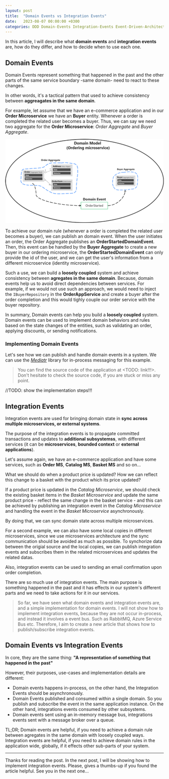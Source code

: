 ```yaml
---
layout: post
title:  "Domain Events vs Integration Events"
date:   2023-08-07 00:00:00 +0300
categories: DDD Domain-Events Integration-Events Event-Driven-Architecture
---
```


In this article, I will describe what **domain events** and **integration events** are, how do they differ, and how to decide when to use each one.

## Domain Events

Domain Events represent something that happened in the past and the other parts of the same service boundary -same domain- need to react to these changes. 

In other words, it's a tactical pattern that used to achieve consistency between **aggreagates in the same domain**. 

For example, let assume that we have an e-commerce application and in our **Order Microservice** we have an **Buyer** entity. Whenever a order is completed the related user becomes a buyer. Thus, we can say we need two aggregate for the **Order Microservice**: *Order Aggregate* and *Buyer Aggregate*.

![](/assets/images/events/ordering-ms-domain-model.png)

To achieve our domain rule (whenever a order is completed the related user becomes a buyer), we can publish an domain event. When the user initiates an order, the Order Aggregate publishes an **OrderStartedDomainEvent**. Then, this event can be handled by the **Buyer Aggregate** to create a new buyer in our ordering microservice, the **OrderStartedDomainEvent** can only provide the id of the user, and we can get the user's information from a different microservice (identity microservice).

Such a use, we can build a **loosely coupled** system and achieve consistency between **agregates in the same domain**. Because, domain events help us to avoid direct dependencies between services. For example, if we would not use such an approach, we would need to inject the `IBuyerRepository` in the **OrderAppService** and create a buyer after the order completion and this would tighly couple our order service with the buyer repository.

In summary, Domain events can help you build a **loosely coupled** system. Domain events can be used to implement domain behaviors and rules based on the state changes of the entities, such as validating an order, applying discounts, or sending notifications.

### Implementing Domain Events

Let's see how we can publish and handle domain events in a system. We can use the [*Mediatr*](https://github.com/jbogard/MediatR) library for in-process messaging for this example.

> You can find the source code of the application at <TODO: link!!!>. Don't hesitate to check the source code, if you are stuck or miss any point.

//TODO: show the implementation steps!!!

## Integration Events

Integration events are used for bringing domain state in **sync across multiple microservices, or external systems**.

The purpose of the integration events is to propagate committed transactions and updates to **additional subsystemss**, with different services (it can be **microservices**, **bounded context** or **external applications**).

Let's assume again, we have an e-commerce application and have some services, such as **Order MS**, **Catalog MS**, **Basket MS** and so on... 

What we should do when a product price is updated? How we can reflect this change to a basket with the product which its price updated?

If a product price is updated in the *Catalog Microservice*, we should check the existing basket items in the *Basket Microservice* and update the same product price - reflect the same change in the basket service - and this can be achieved by publishing an integration event in the *Catalog Microservice* and handling the event in the *Basket Microservice* asynchronously.

By doing that, we can sync domain state across multiple microservices. 

For a second example, we can also have some local copies in different microservices, since we use microservices architecture and the sync communication should be avoided as much as possible. To synchorize data between the origial source and the local copies, we can publish integration events and subscribes them in the related microservices and updates the related datas.

Also, integration events can be used to sending an email confirmation upon order completion.

There are so much use of integration events. The main purpose is something happened in the past and it has effects in our system's different parts and we need to take actions for it in our services.

> So far, we have seen what domain events and integration events are, and a simple implementation for domain events. I will not show how to implement integration events, because they are not occur in-process, and instead it involves a event bus. Such as RabbitMQ, Azure Service Bus etc. Therefore, I aim to create a new article that shows how to publish/subscribe integration events.

## Domain Events vs Integration Events

In core, they are the same thing: **"A representation of something that happened in the past"**

However, their purposes, use-cases and implementation details are different:

* Domain events happens in-process, on the other hand, the Integration Events should be asynchronously.
* Domain Events published and consumed within a single domain. So you publish and subscribe the event in the same application instance. On the other hand, integrations events consumed by other subsystems.
* Domain events sent using an in-memory message bus, integrations events sent with a message broker over a queue.

TL;DR; Domain events are helpful, if you need to achieve a domain rule between agregates in the same domain with loosely coupled ways. Integration events are helpful, if you need to achieve domain rules in the application wide, globally, if it effects other sub-parts of your system.

---

Thanks for reading the post. In the next post, I will be showing how to implement integration events. Please, gives a thumbs-up if you found the article helpful. See you in the next one...